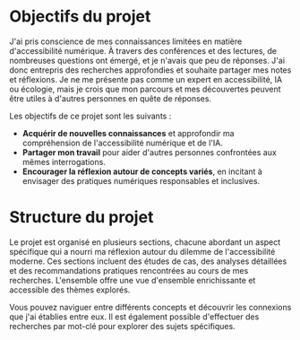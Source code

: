 # Objectifs du projet

J'ai pris conscience de mes connaissances limitées en matière d'accessibilité numérique. À travers des conférences et des lectures, de nombreuses questions ont émergé, et je n'avais que peu de réponses. J'ai donc entrepris des recherches approfondies et souhaite partager mes notes et réflexions. Je ne me présente pas comme un expert en accessibilité, IA ou écologie, mais je crois que mon parcours et mes découvertes peuvent être utiles à d'autres personnes en quête de réponses.

Les objectifs de ce projet sont les suivants :

- **Acquérir de nouvelles connaissances** et approfondir ma compréhension de l'accessibilité numérique et de l'IA.
- **Partager mon travail** pour aider d'autres personnes confrontées aux mêmes interrogations.
- **Encourager la réflexion autour de concepts variés**, en incitant à envisager des pratiques numériques responsables et inclusives.

# Structure du projet

Le projet est organisé en plusieurs sections, chacune abordant un aspect spécifique qui a nourri ma réflexion autour du dilemme de l'accessibilité moderne. Ces sections incluent des études de cas, des analyses détaillées et des recommandations pratiques rencontrées au cours de mes recherches. L'ensemble offre une vue d'ensemble enrichissante et accessible des thèmes explorés.

Vous pouvez naviguer entre différents concepts et découvrir les connexions que j'ai établies entre eux. Il est également possible d'effectuer des recherches par mot-clé pour explorer des sujets spécifiques.
